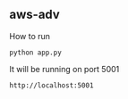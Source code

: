 ## aws-adv

How to run
```
python app.py
```
It will be running on port 5001
```
http://localhost:5001
```
